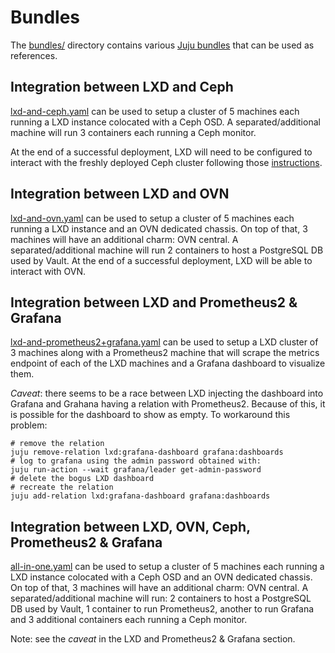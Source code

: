 # Bundles

The [bundles/](bundles/) directory contains various [Juju bundles](https://juju.is/docs/sdk/bundle-reference) that can be used as references.

## Integration between LXD and Ceph

[lxd-and-ceph.yaml](bundles/lxd-and-ceph.yaml) can be used to setup a cluster of 5 machines each running a LXD instance colocated with a Ceph OSD. A separated/additional machine will run 3 containers each running a Ceph monitor.

At the end of a successful deployment, LXD will need to be configured to interact with the freshly deployed Ceph cluster following those [instructions](../README.md#Storage).

## Integration between LXD and OVN

[lxd-and-ovn.yaml](bundles/lxd-and-ovn.yaml) can be used to setup a cluster of 5 machines each running a LXD instance and an OVN dedicated chassis. On top of that, 3 machines will have an additional charm: OVN central. A separated/additional machine will run 2 containers to host a PostgreSQL DB used by Vault. At the end of a successful deployment, LXD will be able to interact with OVN.

## Integration between LXD and Prometheus2 & Grafana

[lxd-and-prometheus2+grafana.yaml](bundles/lxd-and-prometheus2+grafana.yaml) can be used to setup a LXD cluster of 3 machines along with a Prometheus2 machine that will scrape the metrics endpoint of each of the LXD machines and a Grafana dashboard to visualize them.

*Caveat*: there seems to be a race between LXD injecting the dashboard into Grafana and Grahana having a relation with Prometheus2. Because of this, it is possible for the dashboard to show as empty. To workaround this problem:

```shell
# remove the relation
juju remove-relation lxd:grafana-dashboard grafana:dashboards
# log to grafana using the admin password obtained with:
juju run-action --wait grafana/leader get-admin-password
# delete the bogus LXD dashboard
# recreate the relation
juju add-relation lxd:grafana-dashboard grafana:dashboards
```

## Integration between LXD, OVN, Ceph, Prometheus2 & Grafana

[all-in-one.yaml](bundles/all-in-one.yaml) can be used to setup a cluster of 5 machines each running a LXD instance colocated with a Ceph OSD and an OVN dedicated chassis. On top of that, 3 machines will have an additional charm: OVN central. A separated/additional machine will run: 2 containers to host a PostgreSQL DB used by Vault, 1 container to run Prometheus2, another to run Grafana and 3 additional containers each running a Ceph monitor.

Note: see the *caveat* in the LXD and Prometheus2 & Grafana section.

